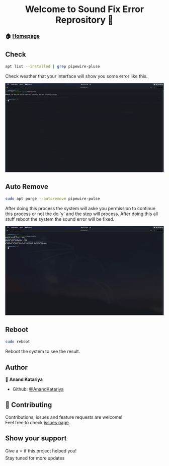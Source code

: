 <h1 align="center">Welcome to Sound Fix Error Reprository 👋</h1>

> 
### 🏠 [Homepage](https://github.com/AnandKatariya?tab=repositories)
## Check
```sh
apt list --installed | grep pipewire-pluse
```
Check weather that your interface will show you some error like this.
<p>
  <img src="https://raw.githubusercontent.com/AnandKatariya/kali-linux-sound-error-fix/main/img/Screenshot%20from%202023-03-18%2011-30-28.png?token=GHSAT0AAAAAACACCR2PZVYUJ2NFW5TGCNU4ZAWWPWA" hight='1000' width= '1000'/>
</p>

## Auto Remove 

```sh
sudo apt purge --autoremove pipewire-pulse
```
After doing this process the system will aske you permission to continue this process or not the do 'y' and the step will process. After doing this all stuff reboot the system the sound error will be fixed.
<p>
  <img src="https://raw.githubusercontent.com/AnandKatariya/kali-linux-sound-error-fix/main/img/Screenshot%20from%202023-03-18%2011-42-25.png?token=GHSAT0AAAAAACACCR2PFOIXPDY2WKIIOZGQZAWWQCA" hight='1000' width= '1000'/>
</p>

## Reboot

```sh
sudo reboot
```
Reboot the system to see the result.
## Author

👤 **Anand Katariya**

* Github: [@AnandKatariya](https://github.com/AnandKatariya)

## 🤝 Contributing

Contributions, issues and feature requests are welcome!<br />Feel free to check [issues page](https://github.com/AnandKatariya/kali-linux-sound-error-fix/issues).

## Show your support

Give a ⭐️ if this project helped you! <br>
Stay tuned for more updates
